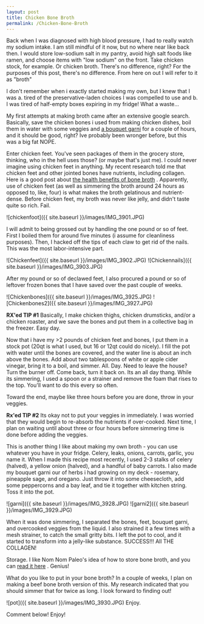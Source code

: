 ```yaml
---
layout: post
title: Chicken Bone Broth
permalink: /Chicken-Bone-Broth
---
```



Back when I was diagnosed with high blood pressure, I had to really watch my sodium intake. I am still mindful of it now, but no where near like back then. I would store low-sodium salt in my pantry, avoid high salt foods like ramen, and choose items with "low sodium" on the front. Take chicken stock, for example. Or chicken broth. There's no difference, right?
For the purposes of this post, there's no difference. From here on out I will refer to it as "broth"

I don't remember when i exactly started making my own, but I knew that I was a. tired of the preservative-laden choices I was compelled to use and b. I was tired of half-empty boxes expiring in my fridge! What a waste...

My first attempts at making broth came after an extensive google search. Basically, save the chicken bones i used from making chicken dishes, boil them in water with some veggies and [a bouquet garni](http://culinaryarts.about.com/od/glossary/g/bouquetgarni.htm) for a couple of hours, and it should be good, right?
Ive probably been wronger before, but this was a big fat NOPE.

Enter chicken feet. You've seen packages of them in the grocery store, thinking, who in the hell uses those? (or maybe that's just me). I could never imagine using chicken feet in anything. My recent research told me that chicken feet and other jointed bones have nutrients, including collagen. Here is a good post about [the health benefits of bone broth](http://realfoodrn.com/the-health-benefits-of-bone-broth/) . Apparently, use of chicken feet (as well as simmering the broth around 24 hours as opposed to, like, four) is what makes the broth gelatinous and nutrient-dense. Before chicken feet, my broth was never like jelly, and didn't taste quite so rich. Fail.

![chickenfoot]({{ site.baseurl }}/images/IMG_3901.JPG)

I will admit to being grossed out by handling the one pound or so of feet. First l boiled  them for around five minutes (i assume for cleanliness purposes). Then, I hacked off the tips of each claw to get rid of the nails. This was the most labor-intensive part.

![Chickenfeet]({{ site.baseurl }}/images/IMG_3902.JPG)
![Chickennails]({{ site.baseurl }}/images/IMG_3903.JPG)

After my pound or so of declawed feet, I also procured a pound or so of leftover frozen bones that I have saved over the past couple of weeks.

![Chickenbones]({{ site.baseurl }}/images/IMG_3925.JPG)
![Chickenbones2]({{ site.baseurl }}/images/IMG_3927.JPG)

**RX'ed TIP #1** Basically, I make chicken thighs, chicken drumsticks, and/or a chicken roaster, and we save the bones and put them in a collective bag in the freezer. Easy day.

Now that i have my >2 pounds of chicken feet and bones, I put them in a stock pot (20qt is what I used, but 16 or 12qt could do nicely). I fill the pot with water until the bones are covered, and the water line is about an inch above the bones. Add about two tablespoons of white or apple cider vinegar, bring it to a boil, and simmer. All. Day. Need to leave the house? Turn the burner off. Come back, turn it back on. Its an all day thang. While its simmering, I used a spoon or a strainer and remove the foam that rises to the top. You'll want to do this every so often.

Toward the end, maybe like three hours before you are done, throw in your veggies.

**Rx'ed TIP #2** Its okay not to put your veggies in immediately. I was worried that they would begin to re-absorb the nutrients if over-cooked. Next time, I plan on waiting until about three or four hours before simmering time is done before adding the veggies.

This is another thing I like about making my own broth -  you can use whatever you have in your fridge. Celery, leaks, onions, carrots, garlic, you name it. When I made this recipe most recently, I used 2-3 stalks of celery (halved), a yellow onion (halved), and a handful of baby carrots. I also made my bouquet garni our of herbs i had growing on my deck -  rosemary, pineapple sage, and oregano. Just throw it into some cheesecloth, add some peppercorns and a bay leaf, and tie it together with kitchen string. Toss it into the pot.

![garni]({{ site.baseurl }}/images/IMG_3928.JPG)
![garni2]({{ site.baseurl }}/images/IMG_3929.JPG)

When it was done simmering, I separated the bones, feet, bouquet garni, and overcooked veggies from the liquid. I also strained it a few times with a mesh strainer, to catch the small gritty bits. I left the pot to cool, and it started to transform into a jelly-like substance. SUCCESS!!! All THE COLLAGEN!

Storage.
I like Nom Nom Paleo's idea of how to store bone broth, and you can [read it here](http://nomnompaleo.com/post/98290360103/how-to-store-bone-broth) . Genius!

What do you like to put in your bone broth? In a couple of weeks, I plan on making a beef bone broth version of this. My research indicated that you should simmer that for twice as long. I look forward to finding out!

![pot]({{ site.baseurl }}/images/IMG_3930.JPG)
Enjoy.










Comment below! Enjoy!








